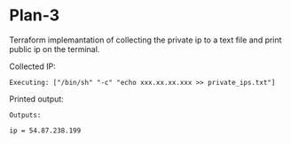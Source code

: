 # Plan-3

Terraform implemantation of collecting the private ip to a text file and print public ip on the terminal.


Collected IP:
```
Executing: ["/bin/sh" "-c" "echo xxx.xx.xx.xxx >> private_ips.txt"]
```

Printed output:
```
Outputs:

ip = 54.87.238.199
```
